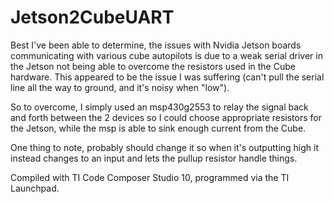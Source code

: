 # Jetson2CubeUART
Best I've been able to determine, the issues with Nvidia Jetson boards communicating with various cube autopilots is due to a weak serial driver in the Jetson not being able to overcome the resistors used in the Cube hardware.  This appeared to be the issue I was suffering (can't pull the serial line all the way to ground, and it's noisy when "low").

So to overcome, I simply used an msp430g2553 to relay the signal back and forth between the 2 devices so I could choose appropriate resistors for the Jetson, while the msp is able to sink enough current from the Cube.

One thing to note, probably should change it so when it's outputting high it instead changes to an input and lets the pullup resistor handle things.

Compiled with TI Code Composer Studio 10, programmed via the TI Launchpad.

